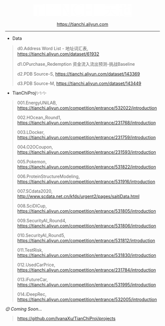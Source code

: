 
<div align=center>
<img src="99.Temp/logo1.png"/>

https://tianchi.aliyun.com

</div>

---

* Data

> d0.Address Word List - 地址词汇表, https://tianchi.aliyun.com/dataset/61932
>
> d1.OPurchase_Redemption 资金流入流出预测-挑战Baseline
>
> d2.PDB Source-S, https://tianchi.aliyun.com/dataset/143369
>
> d3.PDB Source-M, https://tianchi.aliyun.com/dataset/143449


* TianChiProj✨✨✨

> 001.EnergyUNiLAB, https://tianchi.aliyun.com/competition/entrance/532022/introduction
>
> 002.HOcean_Round1, https://tianchi.aliyun.com/competition/entrance/231768/introduction
> 
> 003.LDocker, https://tianchi.aliyun.com/competition/entrance/231759/introduction
>
> 004.O2OCoupon, https://tianchi.aliyun.com/competition/entrance/231593/introduction
> 
> 005.Pokemon, https://tianchi.aliyun.com/competition/entrance/531822/introduction
> 
> 006.ProteinStructureModeling, https://tianchi.aliyun.com/competition/entrance/531916/introduction
>
> 007.SCdata2020, http://www.scdata.net.cn/kfds/urgent2/pages/saitiData.html
>
> 008.SciDICup, https://tianchi.aliyun.com/competition/entrance/531805/introduction
> 
> 009.SecurityAI_Round4, https://tianchi.aliyun.com/competition/entrance/531806/introduction
>
> 010.SecurityAI_Round5, https://tianchi.aliyun.com/competition/entrance/531812/introduction
>
> 011.TestRisk, https://tianchi.aliyun.com/competition/entrance/531830/introduction
>
> 012.UsedCarPrice, https://tianchi.aliyun.com/competition/entrance/231784/introduction
>  
> 013.iFutureCar, https://tianchi.aliyun.com/competition/entrance/531995/introduction
> 
> 014.iDeepRec, https://tianchi.aliyun.com/competition/entrance/532005/introduction
> 

_😌 Coming Soon..._

> https://github.com/IvanaXu/TianChiProj/projects
